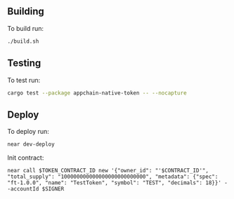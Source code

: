 ## Building

To build run:

```bash
./build.sh
```

## Testing

To test run:

```bash
cargo test --package appchain-native-token -- --nocapture
```

## Deploy

To deploy run:

```bash
near dev-deploy
```

Init contract:

```
near call $TOKEN_CONTRACT_ID new '{"owner_id": "'$CONTRACT_ID'", "total_supply": "100000000000000000000000000", "metadata": {"spec": "ft-1.0.0", "name": "TestToken", "symbol": "TEST", "decimals": 18}}' --accountId $SIGNER
```
